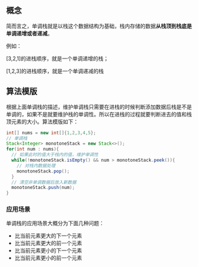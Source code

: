 ## 概念

简而言之，单调栈就是以栈这个数据结构为基础，栈内存储的数据**从栈顶到栈底是单调递增或者递减**。

例如：

[3,2,1]的进栈顺序，就是一个单调递增的栈；

[1,2,3]的进栈顺序，就是一个单调递减的栈



## 算法模版

根据上面单调栈的描述，维护单调栈只需要在进栈的时候判断添加数据后栈是不是单调的，如果不是就要维护栈的单调性。所以在进栈的过程就要判断进去的值和栈顶元素的大小。算法模版如下：

```java
int[] nums = new int[]{1,2,3,4,5};
// 单调栈
Stack<Integer> monotoneStack = new Stack<>();
for(int num : nums){
  // 如果此时的值大于栈内的值，维护单调性
  while(!monotoneStack.isEmpty() && num > monotoneStack.peek()){
    // 对栈内数据处理
    monotoneStack.pop();
  }
  // 清空非单调数据后放入新数据
  monotoneStack.push(num);
}
```



### 应用场景

单调栈的应用场景大概分为下面几种问题：

- 比当前元素更大的下一个元素
- 比当前元素更大的前一个元素
- 比当前元素更小的下一个元素
- 比当前元素更小的前一个元素



